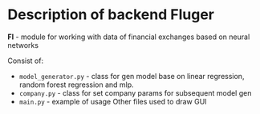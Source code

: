# Description of backend Fluger

**FI** - module for working with data of financial exchanges based on neural networks

Consist of:
- `model_generator.py` - class for gen model base on linear regression, random forest regression and mlp.
- `company.py` - class for set company params for subsequent model gen
- `main.py` - example of usage
Other files used to draw GUI 